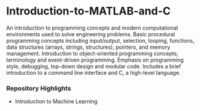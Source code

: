 # Introduction-to-MATLAB-and-C
An introduction to programming concepts and modern computational environments used to solve engineering problems. Basic procedural programming concepts including input/output, selection, looping, functions, data structures (arrays, strings, structures), pointers, and memory management. Introduction to object-oriented programming concepts, terminology and event-driven programming. Emphasis on programming style, debugging, top-down design and modular code. Includes a brief introduction to a command line interface and C, a high-level language.
### Repository Highlights
- Introduction to Machine Learning
